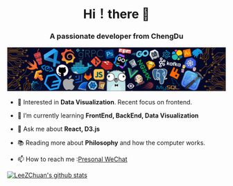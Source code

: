 <h1 align="center"> Hi！there 🤟</h1>
<h3 align="center">A passionate developer from ChengDu</h3>

![..](/icons/header.png)

- 🧐 Interested in **Data Visualization**. Recent focus on frontend.

- 🌱 I’m currently learning **FrontEnd, BackEnd, Data Visualization**

- 💬 Ask me about **React, D3.js**

- 📚 Reading more about **Philosophy** and how the computer works.

- 📫 How to reach me :[Presonal WeChat](/icons/WeChat.jpg)

[![LeeZChuan's github stats](https://github-readme-stats.vercel.app/api?username=LeeZChuan&theme=radical)](https://github.com/anuraghazra/github-readme-stats)









